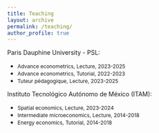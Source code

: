 ```yaml
---
title: Teaching
layout: archive
permalink: /teaching/
author_profile: true
---
```


Paris Dauphine University - PSL:
* <span style="font-size: 0.85em;">Advance econometrics, Lecture, 2023-2025</span>
* <span style="font-size: 0.85em;">Advance econometrics, Tutorial, 2022-2023</span>
* <span style="font-size: 0.85em;">Tuteur pédagogique, Lecture, 2023-2025</span>

Instituto Tecnológico Autónomo de México (ITAM):
* <span style="font-size: 0.85em;">Spatial economics, Lecture, 2023-2024</span>  
* <span style="font-size: 0.85em;">Intermediate microeconomics, Lecture, 2014-2018</span>
* <span style="font-size: 0.85em;">Energy economics, Tutorial, 2014-2018</span>

